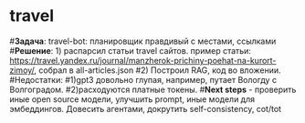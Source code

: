 # travel
#**Задача**: travel-bot:  планировщик правдивый с местами, ссылками
#**Решение**: 1) распарсил статьи travel сайтов. пример статьи: https://travel.yandex.ru/journal/manzherok-prichiny-poehat-na-kurort-zimoy/, собрал в all-articles.json
#2) Построил RAG, код во вложении.
#Недостатки: 
#1)gpt3 довольно глупая, например, путает Вологду с Волгоградом. 
#2)расходуются платные токены.
#**Next steps** - проверить иные open source модели, улучшить prompt, иные модели для эмбеддингов. Довесить агентами, докрутить self-consistency, cot/tot
